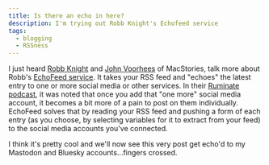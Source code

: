 ```yaml
---
title: Is there an echo in here?
description: I'm trying out Robb Knight's Echofeed service
tags:
  - blogging
  - RSSness
---
```


I just heard [Robb Knight](https://rknight.me/) and [John Voorhees](https://www.macstories.net/author/johnvoorhees/) of MacStories, talk more about Robb's [EchoFeed service](https://echofeed.app/). It takes your RSS feed and "echoes" the latest entry to one or more social media or other services. In their [Ruminate podcast](https://ruminatepodcast.com/), it was noted that once you add that "one more" social media account, it becomes a bit more of a pain to post on them individually. EchoFeed solves that by reading your RSS feed and pushing a form of each entry (as you choose, by selecting variables for it to extract from your feed) to the social media accounts you've connected.

I think it's pretty cool and we'll now see this very post get echo'd to my Mastodon and Bluesky accounts...fingers crossed.
